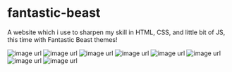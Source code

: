 # fantastic-beast
A website which i use to sharpen my skill in HTML, CSS, and little bit of JS, this time with Fantastic Beast themes!

![image url]()
![image url]()
![image url]()
![image url]()
![image url]()
![image url]()
![image url]()
![image url]()
